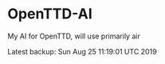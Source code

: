 # OpenTTD-AI
My AI for OpenTTD, will use primarily air

Latest backup: Sun Aug 25 11:19:01 UTC 2019
